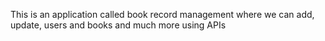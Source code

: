 This is an application called book record management where we can add, update, users and books and much more using APIs